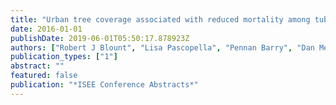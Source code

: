```yaml
---
title: "Urban tree coverage associated with reduced mortality among tuberculosis (TB) patients undergoing treatment in California"
date: 2016-01-01
publishDate: 2019-06-01T05:50:17.878923Z
authors: ["Robert J Blount", "Lisa Pascopella", "Pennan Barry", "Dan Meltzer", "Jenny Flood", "Paul B English", "Mark R Segal", "Payam Nahid", "John Balmes", "Donald G Catanzaro"]
publication_types: ["1"]
abstract: ""
featured: false
publication: "*ISEE Conference Abstracts*"
---
```


